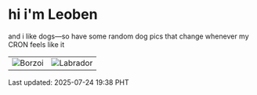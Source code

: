 # hi i'm Leoben

and i like dogs—so have some random dog pics that change whenever my CRON feels like it

|  |  |
|--------|----------|
| ![Borzoi](https://random-dog-vercel.vercel.app/api/random-borzoi?v=1753357080) | ![Labrador](https://random-dog-vercel.vercel.app/api/random-labrador?v=1753357080) |

Last updated: 2025-07-24 19:38 PHT
